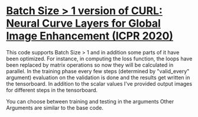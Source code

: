 # [Batch Size > 1 version of CURL: Neural Curve Layers for Global Image Enhancement (ICPR 2020)](https://github.com/sjmoran/CURL)
This code supports Batch Size > 1 and in addition some parts of it have been optimized. For instance, in computing the loss function, the loops have been replaced by matrix operations so now they will be calculated in parallel.
In the training phase every few steps (determined by "valid_every" argument) evaluation on the validation is done and the results get written in the tensorboard. In addition to the scalar values I've provided output images for different steps in the tensorboard. 

You can choose between training and testing in the arguments
Other Arguments are similar to the base code.

